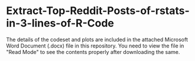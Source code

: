 # Extract-Top-Reddit-Posts-of-rstats-in-3-lines-of-R-Code

The details of the codeset and plots are included in the attached Microsoft Word Document (.docx) file in this repository. 
You need to view the file in "Read Mode" to see the contents properly after downloading the same.
